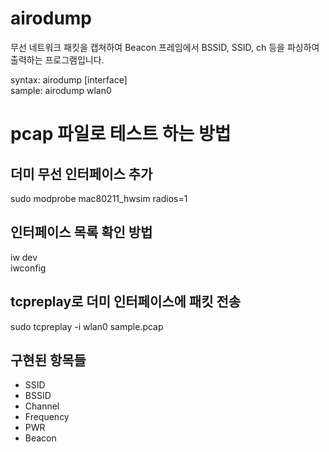 <h1>airodump</h1>
무선 네트워크 패킷을 캡쳐하여 Beacon 프레임에서 BSSID, SSID, ch 등을 파싱하여 출력하는 프로그램입니다.<br>

syntax: airodump [interface] <br>
sample: airodump wlan0

<h1>pcap 파일로 테스트 하는 방법</h1>
<h2>더미 무선 인터페이스 추가</h2>
sudo modprobe mac80211_hwsim radios=1<br>
<h2>인터페이스 목록 확인 방법</h2>
iw dev <br>
iwconfig
<h2>tcpreplay로 더미 인터페이스에 패킷 전송</h2>
sudo tcpreplay -i wlan0 sample.pcap <br>
<h2>구현된 항목들</h2>
<ul>
    <li>SSID</li>
    <li>BSSID</li>
    <li>Channel</li>
    <li>Frequency</li>
    <li>PWR</li>
    <li>Beacon</li>
</ul>
